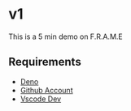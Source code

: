 # v1

This is a 5 min demo on F.R.A.M.E

## Requirements

- [Deno](https://deno.land/manual@v1.32.4/getting_started/installation)
- [Github Account](https://github.com)
- [Vscode Dev](https://vscode.dev/)
